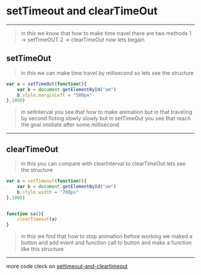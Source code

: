 # setTimeout and clearTimeOut
---
> in this we know that how to make time travel 
there are two methods
1 -> setTimeOUT
2 -> clearTimeOut
now lets begain
## setTimeOut
> in this we can make time travel by milisecond
so lets see the structure
```javascript
var a = setTimeOut(function(){
    var b = document.getElementById("am")
    b.style.marginLeft = "500px"
},1000)
```
> in setInterval you see that how to make animation but in that traveling by second floting slowly slowly but in setTimeOut you see that reach the goal imidiate after some millisecond
---
## clearTimeOut
> in this you can compare with clearInterval to clearTimeOut
lets see the structure
```javascript
var a = setTimeout(function(){
    var b = document.getElementById("am")
    b.style.width = "700px"
},1000)


function sa(){
    clearTimeout(a)
}
```
> in this we find that how to stop animation before working we maked a button and add event and function call to button and make a function like this structure 
---
more code cleck on [settimeout-and-cleartimeout](../js/setTimeOut-and-clearTimeOut.js)